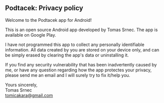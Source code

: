 ## Podtacek: Privacy policy

Welcome to the Podtacek app for Android!

This is an open source Android app developed by Tomas Srnec. The app is available on Google Play.

I have not programmed this app to collect any personally identifiable information. All data created by you are stored on your device only, and can be simply erased by clearing the app's data or uninstalling it.

If you find any security vulnerability that has been inadvertently caused by me, or have any question regarding how the app protectes your privacy, please send me an email and I will surely try to fix it/help you.

Yours sincerely,  
Tomas Srnec  
tomicakara@gmail.com
